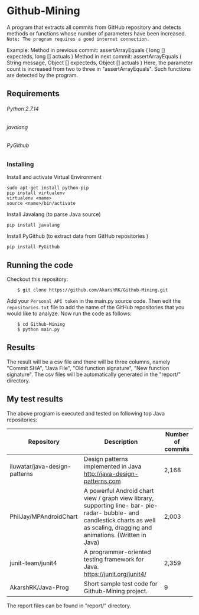 # Github-Mining

A program that extracts all commits from GitHub repository and detects methods or functions whose number of parameters have been increased.
`Note: The program requires a good internet connection.`

Example:
Method in previous commit: assertArrayEquals ( long [] expecteds, long [] actuals )
Method in next commit: assertArrayEquals ( String  message, Object [] expecteds, Object [] actuals )
Here, the parameter count is increased from two to three in "assertArrayEquals". Such functions are detected by the program.
## Requirements
###### Python 2.7.14 
###### javalang
###### PyGithub

### Installing
Install and activate Virtual Environment
```
sudo apt-get install python-pip
pip install virtualenv
virtualenv <name>
source <name>/bin/activate
```
Install Javalang (to parse Java source)
```
pip install javalang
```
Install PyGithub (to extract data from GitHub repositories )
```
pip install PyGithub
```
## Running the code
Checkout this repository:

```	
	$ git clone https://github.com/AkarshRK/Github-Mining.git
```
Add your `Personal API token` in the main.py source code. Then edit the `repositories.txt` file to add the name of the GitHub repositories that you would like to analyze. Now run the code as follows:
```
    $ cd Github-Mining
	$ python main.py
```
	
## Results
The result will be a csv file and there will be three columns, namely "Commit SHA", "Java File", "Old function signature", "New function signature". The csv files will be automatically generated in the "report/" directory.

## My test results
The above program is executed and tested on following top Java repositories:

| Repository | Description | Number of commits |
| --- | --- | --- |
| iluwatar/java-design-patterns | Design patterns implemented in Java http://java-design-patterns.com | 2,168 |
| PhilJay/MPAndroidChart | A powerful Android chart view / graph view library, supporting line- bar- pie- radar- bubble- and candlestick charts as well as scaling, dragging and animations. (Written in Java) | 2,003 |
| junit-team/junit4| A programmer-oriented testing framework for Java. https://junit.org/junit4/ | 2,359 |
| AkarshRK/Java-Prog | Short sample test code for Github-Mining project.| 9 |

The report files can be found in "report/" directory.
	

